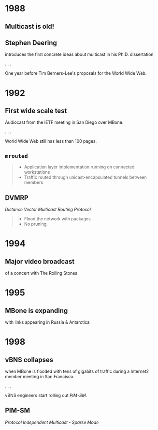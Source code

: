 # 1988


## Multicast is old!


## Stephen Deering

introduces the first concrete ideas about multicast in his Ph.D. dissertation

. . .

One year before Tim Berners-Lee's proposals for the World Wide Web.


# 1992

## First wide scale test

Audiocast from the IETF meeting in San Diego over MBone.

. . .

World Wide Web still has less than 100 pages.


## `mrouted`

> * Application layer implementation running on connected workstations
> * Traffic routed through unicast-encapsulated tunnels between members

## DVMRP

*Distance Vector Multicast Routing Protocol*

> * Flood the network with packages
> * No pruning.


# 1994

## Major video broadcast

of a concert with The Rolling Stones


# 1995

## MBone is expanding

with links appearing in Russia & Antarctica


# 1998

## vBNS collapses

when MBone is flooded with tens of gigabits of traffic during a Internet2
member meeting in San Francisco.

. . .

vBNS engineers start rolling out *PIM-SM*.


## PIM-SM

*Protocol Independent Multicast - Sparse Mode*
